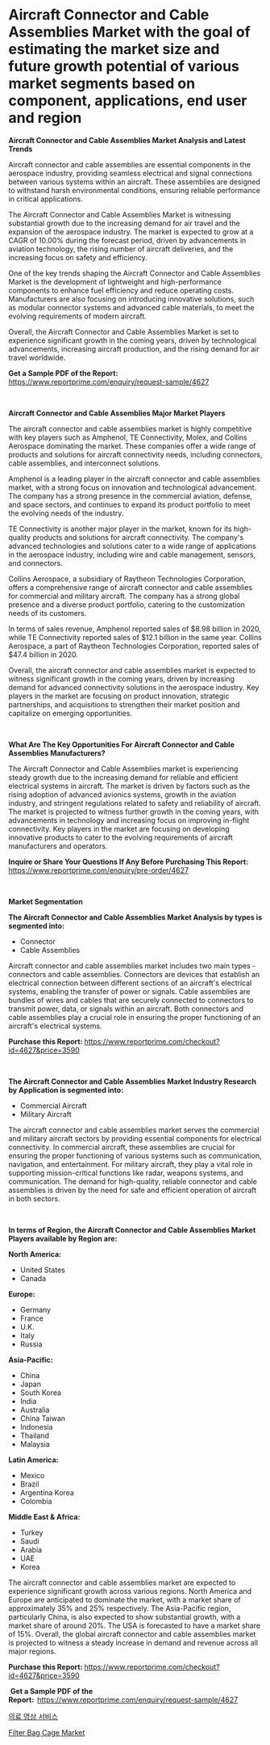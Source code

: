 <p><h1>Aircraft Connector and Cable Assemblies Market with the goal of estimating the market size and future growth potential of various market segments based on component, applications, end user and region</h1></p><p><strong>Aircraft Connector and Cable Assemblies Market Analysis and Latest Trends</strong></p>
<p><p>Aircraft connector and cable assemblies are essential components in the aerospace industry, providing seamless electrical and signal connections between various systems within an aircraft. These assemblies are designed to withstand harsh environmental conditions, ensuring reliable performance in critical applications.</p><p>The Aircraft Connector and Cable Assemblies Market is witnessing substantial growth due to the increasing demand for air travel and the expansion of the aerospace industry. The market is expected to grow at a CAGR of 10.00% during the forecast period, driven by advancements in aviation technology, the rising number of aircraft deliveries, and the increasing focus on safety and efficiency.</p><p>One of the key trends shaping the Aircraft Connector and Cable Assemblies Market is the development of lightweight and high-performance components to enhance fuel efficiency and reduce operating costs. Manufacturers are also focusing on introducing innovative solutions, such as modular connector systems and advanced cable materials, to meet the evolving requirements of modern aircraft.</p><p>Overall, the Aircraft Connector and Cable Assemblies Market is set to experience significant growth in the coming years, driven by technological advancements, increasing aircraft production, and the rising demand for air travel worldwide.</p></p>
<p><strong>Get a Sample PDF of the Report:&nbsp;</strong> <a href="https://www.reportprime.com/enquiry/request-sample/4627">https://www.reportprime.com/enquiry/request-sample/4627</a></p>
<p>&nbsp;</p>
<p><strong>Aircraft Connector and Cable Assemblies Major Market Players</strong></p>
<p><p>The aircraft connector and cable assemblies market is highly competitive with key players such as Amphenol, TE Connectivity, Molex, and Collins Aerospace dominating the market. These companies offer a wide range of products and solutions for aircraft connectivity needs, including connectors, cable assemblies, and interconnect solutions.</p><p>Amphenol is a leading player in the aircraft connector and cable assemblies market, with a strong focus on innovation and technological advancement. The company has a strong presence in the commercial aviation, defense, and space sectors, and continues to expand its product portfolio to meet the evolving needs of the industry.</p><p>TE Connectivity is another major player in the market, known for its high-quality products and solutions for aircraft connectivity. The company's advanced technologies and solutions cater to a wide range of applications in the aerospace industry, including wire and cable management, sensors, and connectors.</p><p>Collins Aerospace, a subsidiary of Raytheon Technologies Corporation, offers a comprehensive range of aircraft connector and cable assemblies for commercial and military aircraft. The company has a strong global presence and a diverse product portfolio, catering to the customization needs of its customers.</p><p>In terms of sales revenue, Amphenol reported sales of $8.98 billion in 2020, while TE Connectivity reported sales of $12.1 billion in the same year. Collins Aerospace, a part of Raytheon Technologies Corporation, reported sales of $47.4 billion in 2020.</p><p>Overall, the aircraft connector and cable assemblies market is expected to witness significant growth in the coming years, driven by increasing demand for advanced connectivity solutions in the aerospace industry. Key players in the market are focusing on product innovation, strategic partnerships, and acquisitions to strengthen their market position and capitalize on emerging opportunities.</p></p>
<p>&nbsp;</p>
<p><strong>What Are The Key Opportunities For Aircraft Connector and Cable Assemblies Manufacturers?</strong></p>
<p><p>The Aircraft Connector and Cable Assemblies market is experiencing steady growth due to the increasing demand for reliable and efficient electrical systems in aircraft. The market is driven by factors such as the rising adoption of advanced avionics systems, growth in the aviation industry, and stringent regulations related to safety and reliability of aircraft. The market is projected to witness further growth in the coming years, with advancements in technology and increasing focus on improving in-flight connectivity. Key players in the market are focusing on developing innovative products to cater to the evolving requirements of aircraft manufacturers and operators.</p></p>
<p><strong>Inquire or Share Your Questions If Any Before Purchasing This Report:</strong> <a href="https://www.reportprime.com/enquiry/pre-order/4627">https://www.reportprime.com/enquiry/pre-order/4627</a></p>
<p>&nbsp;</p>
<p><strong>Market Segmentation</strong></p>
<p><strong>The Aircraft Connector and Cable Assemblies Market Analysis by types is segmented into:</strong></p>
<p><ul><li>Connector</li><li>Cable Assemblies</li></ul></p>
<p><p>Aircraft connector and cable assemblies market includes two main types - connectors and cable assemblies. Connectors are devices that establish an electrical connection between different sections of an aircraft's electrical systems, enabling the transfer of power or signals. Cable assemblies are bundles of wires and cables that are securely connected to connectors to transmit power, data, or signals within an aircraft. Both connectors and cable assemblies play a crucial role in ensuring the proper functioning of an aircraft's electrical systems.</p></p>
<p><strong>Purchase this Report:&nbsp;</strong><a href="https://www.reportprime.com/checkout?id=4627&price=3590">https://www.reportprime.com/checkout?id=4627&price=3590</a></p>
<p>&nbsp;</p>
<p><strong>The Aircraft Connector and Cable Assemblies Market Industry Research by Application is segmented into:</strong></p>
<p><ul><li>Commercial Aircraft</li><li>Military Aircraft</li></ul></p>
<p><p>The aircraft connector and cable assemblies market serves the commercial and military aircraft sectors by providing essential components for electrical connectivity. In commercial aircraft, these assemblies are crucial for ensuring the proper functioning of various systems such as communication, navigation, and entertainment. For military aircraft, they play a vital role in supporting mission-critical functions like radar, weapons systems, and communication. The demand for high-quality, reliable connector and cable assemblies is driven by the need for safe and efficient operation of aircraft in both sectors.</p></p>
<p>&nbsp;</p>
<p><strong>In terms of Region, the Aircraft Connector and Cable Assemblies Market Players available by Region are:</strong></p>
<p>
    <p> <strong> North America: </strong>
        <ul>
            <li>United States</li>
            <li>Canada</li>
        </ul>
        </p> 
    <p> <strong> Europe: </strong>
        <ul>
            <li>Germany</li>
            <li>France</li>
            <li>U.K.</li>
            <li>Italy</li>
            <li>Russia</li>
        </ul>
        </p> 
    <p> <strong> Asia-Pacific: </strong>
        <ul>
            <li>China</li>
            <li>Japan</li>
            <li>South Korea</li>
            <li>India</li>
            <li>Australia</li>
            <li>China Taiwan</li>
            <li>Indonesia</li>
            <li>Thailand</li>
            <li>Malaysia</li>
        </ul>
        </p> 
    <p> <strong> Latin America: </strong>
        <ul>
            <li>Mexico</li>
            <li>Brazil</li>
            <li>Argentina Korea</li>
            <li>Colombia</li>
        </ul>
        </p> 
    <p> <strong> Middle East & Africa: </strong>
        <ul>
            <li>Turkey</li>
            <li>Saudi</li>
            <li>Arabia</li>
            <li>UAE</li>
            <li>Korea</li>
        </ul>
    </p>
    </p>
<p><p>The aircraft connector and cable assemblies market are expected to experience significant growth across various regions. North America and Europe are anticipated to dominate the market, with a market share of approximately 35% and 25% respectively. The Asia-Pacific region, particularly China, is also expected to show substantial growth, with a market share of around 20%. The USA is forecasted to have a market share of 15%. Overall, the global aircraft connector and cable assemblies market is projected to witness a steady increase in demand and revenue across all major regions.</p></p>
<p><strong>Purchase this Report: </strong><a href="https://www.reportprime.com/checkout?id=4627&price=3590">https://www.reportprime.com/checkout?id=4627&price=3590</a></p>
<p>&nbsp;<strong>Get a Sample PDF of the Report:&nbsp;&nbsp;</strong><a href="https://www.reportprime.com/enquiry/request-sample/4627">https://www.reportprime.com/enquiry/request-sample/4627</a></p>
<p><strong></strong></p>
<p><p><a href="https://medium.com/@anvil67678789/2024%EB%85%84%EB%B6%80%ED%84%B0-2031%EB%85%84%EA%B9%8C%EC%A7%80%EC%9D%98-%EA%B8%B0%EA%B0%84%EC%9D%84-%EC%9C%84%ED%95%9C-%EC%9D%98%EB%A3%8C-%EC%98%81%EC%83%81-%EC%84%9C%EB%B9%84%EC%8A%A4-%EC%8B%9C%EC%9E%A5-%EB%B6%84%EC%84%9D-%EB%B0%8F-%ED%81%AC%EA%B8%B0-%EC%98%88%EC%B8%A1-cbd69a63c690">의료 영상 서비스</a></p><p><a href="https://thundering-castanet-c65.notion.site/Filter-Bag-Cage-Market-Size-Market-Trends-and-Growth-Outlook-forecasted-for-period-from-2024-to-20-25c8bae3092340618219702d9393d94b">Filter Bag Cage Market</a></p></p>